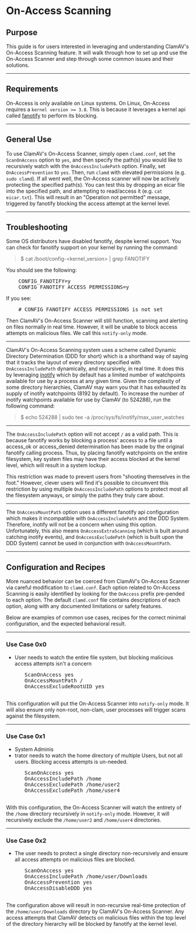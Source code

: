 # On-Access Scanning

## Purpose

This guide is for users interested in leveraging and understanding ClamAV's On-Access Scanning feature. It will walk through how to set up and use the On-Access Scanner and step through some common issues and their solutions.

---

## Requirements

On-Access is only available on Linux systems. On Linux, On-Access requires a `kernel version >= 3.8`. This is because it leverages a kernel api called [fanotify](http://man7.org/linux/man-pages/man7/fanotify.7.html) to perform its blocking.

---

## General Use

To use ClamAV's On-Access Scanner, simply open `clamd.conf`, set the `ScanOnAccess` option to `yes`, and then specify the path(s) you would like to recursively watch with the `OnAccessIncludePath` option. Finally, set `OnAccessPrevention` to `yes`. Then, run `clamd` with elevated permissions (e.g. `sudo clamd`). If all went well, the On-Access scanner will now be actively protecting the specified path(s). You can test this by dropping an eicar file into the specified path, and attempting to read/access it (e.g. `cat eicar.txt`). This will result in an "Operation not permitted" message, triggered by fanotify blocking the access attempt at the kernel level.

---

## Troubleshooting

Some OS distributors have disabled fanotify, despite kernel support. You can check for fanotify support on your kernel by running the command:

> $ cat /boot/config-<kernel_version> | grep FANOTIFY

You should see the following:

<pre>
    CONFIG_FANOTIFY=y
    CONFIG_FANOTIFY_ACCESS_PERMISSIONS=y
</pre>

If you see:

<pre>
    # CONFIG_FANOTIFY_ACCESS_PERMISSIONS is not set
</pre>

Then ClamAV's On-Access Scanner will still function, scanning and alerting on files normally in real time. However, it will be unable to block access attempts on malicious files. We call this `notify-only` mode.

---

ClamAV's On-Access Scanning system uses a scheme called Dynamic Directory Determination (DDD for short) which is a shorthand way of saying that it tracks the layout of every directory specified with `OnAccessIncludePath` dynamically, and recursively, in real time. It does this by leveraging [inotify](http://man7.org/linux/man-pages/man7/inotify.7.html) which by default has a limited number of watchpoints available for use by a process at any given time. Given the complexity of some directory hierarchies, ClamAV may warn you that it has exhausted its supply of inotify watchpoints (8192 by default). To increase the number of inotify watchpoints available for use by ClamAV (to 524288), run the following command:

> $ echo 524288 | sudo tee -a /proc/sys/fs/inotify/max_user_watches

---

The `OnAccessIncludePath` option will not accept `/` as a valid path. This is because fanotify works by blocking a process' access to a file until a access_ok or access_denied determination has been made by the original fanotify calling process. Thus, by placing fanotify watchpoints on the entire filesystem, key system files may have their access blocked at the kernel level, which will result in a system lockup.

This restriction was made to prevent users from "shooting themselves in the foot." However, clever users will find it's possible to circumvent this restriction by using multiple `OnAccessIncludePath` options to protect most all the filesystem anyways, or simply the paths they truly care about.

---

The `OnAccessMountPath` option uses a different fanotify api configuration which makes it incompatible with `OnAccessIncludePath` and the DDD System. Therefore, inotify will not be a concern when using this option. Unfortunately, this also means `OnAccessExtraScanning` (which is built around catching inotify events), and `OnAccessExcludePath` (which is built upon the DDD System) cannot be used in conjunction with `OnAccessMountPath`.

---

## Configuration and Recipes

More nuanced behavior can be coerced from ClamAV's On-Access Scanner via careful modification to `clamd.conf`. Each option related to On-Access Scanning is easily identified by looking for the `OnAccess` prefix pre-pended to each option. The default `clamd.conf` file contains descriptions of each option, along with any documented limitations or safety features.

Below are examples of common use cases, recipes for the correct minimal configuration, and the expected behavioral result.

---

### Use Case 0x0

  - User needs to watch the entire file system, but blocking malicious access attempts isn't a concern
  <pre>
      ScanOnAccess yes
      OnAccessMountPath /
      OnAccessExcludeRootUID yes
  </pre>

  This configuration will put the On-Access Scanner into `notify-only` mode. It will also ensure only non-root, non-clam, user processes will trigger scans against the filesystem.

---

### Use Case 0x1

  - System Adminis
  - trator needs to watch the home directory of multiple Users, but not all users. Blocking access attempts is un-needed.
  <pre>
      ScanOnAccess yes
      OnAccessIncludePath /home
      OnAccessExcludePath /home/user2
      OnAccessExcludePath /home/user4
  </pre>

  With this configuration, the On-Access Scanner will watch the entirety of the `/home` directory recursively in `notify-only` mode. However, it will recursively exclude the `/home/user2` and `/home/user4` directories.

---

### Use Case 0x2

  - The user needs to protect a single directory non-recursively and ensure all access attempts on malicious files are blocked.
  <pre>
      ScanOnAccess yes
      OnAccessIncludePath /home/user/Downloads
      OnAccessPrevention yes
      OnAccessDisableDDD yes
  </pre>

  The configuration above will result in non-recursive real-time protection of the `/home/user/Downloads` directory by ClamAV's On-Access Scanner. Any access attempts that ClamAV detects on malicious files within the top level of the directory hierarchy will be blocked by fanotify at the kernel level.
